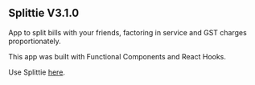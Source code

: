 ## Splittie V3.1.0

App to split bills with your friends, factoring in service and GST charges proportionately. 

This app was built with Functional Components and React Hooks.

Use Splittie [here](https://splittie-v1.web.app/).